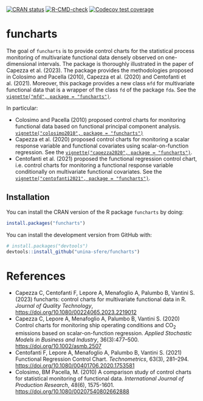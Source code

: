 
<!-- README.md is generated from README.Rmd. Please edit that file -->
<!-- badges: start -->

[![CRAN
status](https://www.r-pkg.org/badges/version/funcharts)](https://CRAN.R-project.org/package=funcharts)
[![R-CMD-check](https://github.com/unina-sfere/funcharts/workflows/R-CMD-check/badge.svg)](https://github.com/unina-sfere/funcharts/actions)
[![Codecov test
coverage](https://codecov.io/gh/unina-sfere/funcharts/branch/main/graph/badge.svg)](https://app.codecov.io/gh/unina-sfere/funcharts?branch=main)
<!-- badges: end -->

# funcharts

The goal of `funcharts` is to provide control charts for the statistical
process monitoring of multivariate functional data densely observed on
one-dimensional intervals. The package is thoroughly illustrated in the
paper of Capezza et al. (2023). The package provides the methodologies
proposed in Colosimo and Pacella (2010), Capezza et al. (2020) and
Centofanti et al. (2021). Moreover, this package provides a new class
`mfd` for multivariate functional data that is a wrapper of the class
`fd` of the package `fda`. See the
[`vignette("mfd", package = "funcharts")`](https://unina-sfere.github.io/funcharts/articles/mfd.html).

In particular:

- Colosimo and Pacella (2010) proposed control charts for monitoring
  functional data based on functional principal component analysis.
  [`vignette("colosimo2010", package = "funcharts")`](https://unina-sfere.github.io/funcharts/articles/colosimo2010.html)
- Capezza et al. (2020) proposed control charts for monitoring a scalar
  response variable and functional covariates using scalar-on-function
  regression. See the
  [`vignette("capezza2020", package = "funcharts")`](https://unina-sfere.github.io/funcharts/articles/capezza2020.html).
- Centofanti et al. (2021) proposed the functional regression control
  chart, i.e. control charts for monitoring a functional response
  variable conditionally on multivariate functional covariates. See the
  [`vignette("centofanti2021", package = "funcharts")`](https://unina-sfere.github.io/funcharts/articles/centofanti2021.html).

## Installation

You can install the CRAN version of the R package `funcharts` by doing:

``` r
install.packages("funcharts")
```

You can install the development version from GitHub with:

``` r
# install.packages("devtools")
devtools::install_github("unina-sfere/funcharts")
```

# References

- Capezza C, Centofanti F, Lepore A, Menafoglio A, Palumbo B,
  Vantini S. (2023) funcharts: control charts for multivariate
  functional data in R. *Journal of Quality Technology*,
  <https://doi.org/10.1080/00224065.2023.2219012>
- Capezza C, Lepore A, Menafoglio A, Palumbo B, Vantini S. (2020)
  Control charts for monitoring ship operating conditions and
  CO<sub>2</sub> emissions based on scalar-on-function regression.
  *Applied Stochastic Models in Business and Industry*, 36(3):477–500.
  <https://doi.org/10.1002/asmb.2507>
- Centofanti F, Lepore A, Menafoglio A, Palumbo B, Vantini S. (2021)
  Functional Regression Control Chart. *Technometrics*, 63(3), 281–294.
  <https://doi.org/10.1080/00401706.2020.1753581>
- Colosimo, BM Pacella, M. (2010) A comparison study of control charts
  for statistical monitoring of functional data. *International Journal
  of Production Research*, 48(6), 1575-1601.
  <https://doi.org/10.1080/00207540802662888>
